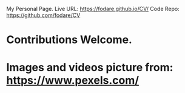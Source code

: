 My Personal Page.
Live URL: https://fodare.github.io/CV/
Code Repo: https://github.com/fodare/CV
# Contributions Welcome. 
# Images and videos picture from: https://www.pexels.com/
